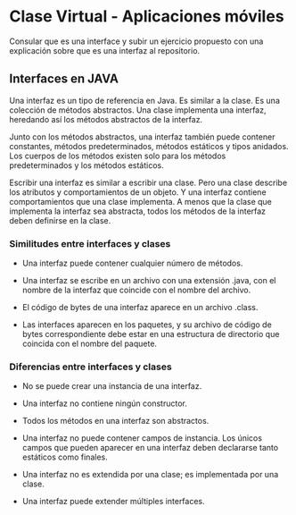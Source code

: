# Clase Virtual - Aplicaciones móviles

Consular que es una interface y subir un ejercicio propuesto con una explicación sobre que es una interfaz al repositorio.

## Interfaces en JAVA

Una interfaz es un tipo de referencia en Java. Es similar a la clase. Es una colección de métodos abstractos. Una clase implementa una interfaz, heredando así los métodos abstractos de la interfaz.

Junto con los métodos abstractos, una interfaz también puede contener constantes, métodos predeterminados, métodos estáticos y tipos anidados. Los cuerpos de los métodos existen solo para los métodos predeterminados y los métodos estáticos.

Escribir una interfaz es similar a escribir una clase. Pero una clase describe los atributos y comportamientos de un objeto. Y una interfaz contiene comportamientos que una clase implementa. A menos que la clase que implementa la interfaz sea abstracta, todos los métodos de la interfaz deben definirse en la clase.

### Similitudes entre interfaces y clases

- Una interfaz puede contener cualquier número de métodos.

- Una interfaz se escribe en un archivo con una extensión .java, con el nombre de la interfaz que coincide con el nombre del archivo.

- El código de bytes de una interfaz aparece en un archivo .class.

- Las interfaces aparecen en los paquetes, y su archivo de código de bytes correspondiente debe estar en una estructura de directorio que coincida con el nombre del paquete.


### Diferencias entre interfaces y clases

- No se puede crear una instancia de una interfaz.

- Una interfaz no contiene ningún constructor.

- Todos los métodos en una interfaz son abstractos.

- Una interfaz no puede contener campos de instancia. Los únicos campos que pueden aparecer en una interfaz deben declararse tanto estáticos como finales.

- Una interfaz no es extendida por una clase; es implementada por una clase.

- Una interfaz puede extender múltiples interfaces.


